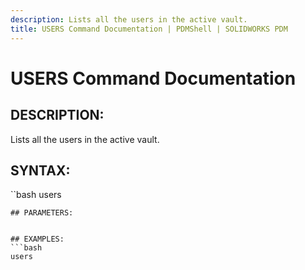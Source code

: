 ```yaml
---
description: Lists all the users in the active vault.
title: USERS Command Documentation | PDMShell | SOLIDWORKS PDM
---
```

# USERS Command Documentation

## DESCRIPTION:
Lists all the users in the active vault.

## SYNTAX:
``bash
users
```
## PARAMETERS:


## EXAMPLES:
```bash
users
```
